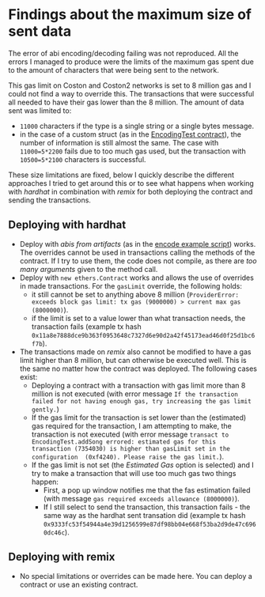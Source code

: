 # Findings about the maximum size of sent data

The error of abi encoding/decoding failing was not reproduced. All the errors I
managed to produce were the limits of the maximum gas spent due to the amount
of characters that were being sent to the network.

This gas limit on Coston and Coston2 networks is set to 8 million gas and I could
not find a way to override this. The transactions that were successful all needed
to have their gas lower than the 8 million. The amount of data sent was limited
to:
- `11000` characters if the type is a single string or a single bytes message.
- in the case of a custom struct (as in the [EncodingTest contract](https://github.com/Matematik411/flare-hardhat-starter/blob/maxGasTesting/contracts/EncodingTest.sol)), the number of information is still almost the same. The case with `11000=5*2200` fails due to too much gas used, but the transaction with `10500=5*2100` characters is successful.

These size limitations are fixed, below I quickly describe the different approaches
I tried to get around this or to see what happens when working with *hardhat* in
combination with *remix* for both deploying the contract and sending the transactions.


## Deploying with hardhat

- Deploy with *abis from artifacts* (as in the [encode example script](https://github.com/Matematik411/flare-hardhat-starter/blob/encode-hackathon/scripts/jsonApiExample.ts)) works. The overrides cannot be used in transactions calling the methods of the contract. If I try to use them, the code does not compile, as there are *too many arguments* given to the method call.
- Deploy with `new ethers.Contract` works and allows the use of overrides in made transactions. For the `gasLimit` override, the following holds:
  - it still cannot be set to anything above 8 million (`ProviderError: exceeds block gas limit: tx gas (9000000) > current max gas (8000000)`).
  - if the limit is set to a value lower than what transaction needs, the transaction fails (example tx hash `0x11a8e7888dce9b363f0953648c7327d6e90d2a42f45173ead46d0f25d1bc6f7b`).
- The transactions made on *remix* also cannot be modified to have a gas limit higher than 8 million, but can otherwise be executed well. This is the same no matter how the contract was deployed. The following cases exist:
  - Deploying a contract with a transaction with gas limit more than 8 million is not executed (with error message `If the transaction failed for not having enough gas, try increasing the gas limit gently.`)
  - If the gas limit for the transaction is set lower than the (estimated) gas required for the transaction, I am attempting to make, the transaction is not executed (with error message `transact to EncodingTest.addSong errored: estimated gas for this transaction (7354030) is higher than gasLimit set in the configuration  (0xf4240). Please raise the gas limit.`).
  - If the gas limit is not set (the *Estimated Gas* option is selected) and I try to make a transaction that will use too much gas two things happen:
    - First, a pop up window notifies me that the fas estimation failed (with message `gas required exceeds allowance (8000000)`).
    - If I still select to send the transaction, this transaction fails - the same way as the hardhat sent transation did (example tx hash `0x9333fc53f54944a4e39d1256599e87df98bb04e668f53ba2d9de47c6960dc46c`). 


## Deploying with remix

- No special limitations or overrides can be made here. You can deploy a contract or use an existing contract. 

